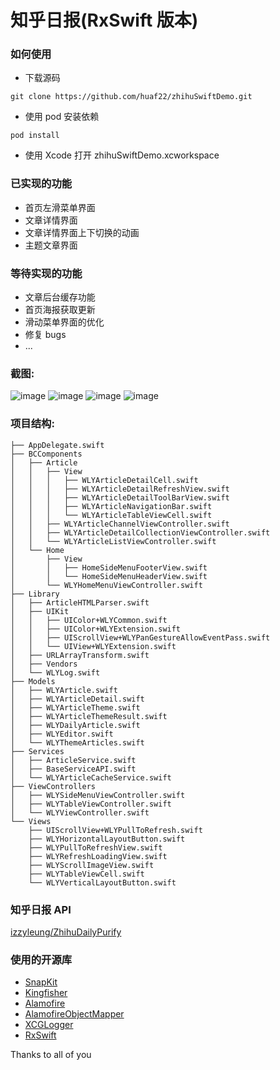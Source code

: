 # 知乎日报(RxSwift 版本)

### 如何使用
* 下载源码

```
git clone https://github.com/huaf22/zhihuSwiftDemo.git
```
* 使用 pod 安装依赖

```
pod install
```
* 使用 Xcode 打开 zhihuSwiftDemo.xcworkspace 

### 已实现的功能
* 首页左滑菜单界面
* 文章详情界面
* 文章详情界面上下切换的动画
* 主题文章界面

### 等待实现的功能
* 文章后台缓存功能
* 首页海报获取更新
* 滑动菜单界面的优化
* 修复 bugs
* ...

### 截图:

![image](Images/1.png)
![image](Images/2.png)
![image](Images/3.png)
![image](Images/4.png)

### 项目结构:
```
├── AppDelegate.swift
├── BCComponents
│   ├── Article
│   │   ├── View
│   │   │   ├── WLYArticleDetailCell.swift
│   │   │   ├── WLYArticleDetailRefreshView.swift
│   │   │   ├── WLYArticleDetailToolBarView.swift
│   │   │   ├── WLYArticleNavigationBar.swift
│   │   │   └── WLYArticleTableViewCell.swift
│   │   ├── WLYArticleChannelViewController.swift
│   │   ├── WLYArticleDetailCollectionViewController.swift
│   │   └── WLYArticleListViewController.swift
│   └── Home
│       ├── View
│       │   ├── HomeSideMenuFooterView.swift
│       │   └── HomeSideMenuHeaderView.swift
│       └── WLYHomeMenuViewController.swift
├── Library
│   ├── ArticleHTMLParser.swift
│   ├── UIKit
│   │   ├── UIColor+WLYCommon.swift
│   │   ├── UIColor+WLYExtension.swift
│   │   ├── UIScrollView+WLYPanGestureAllowEventPass.swift
│   │   └── UIView+WLYExtension.swift
│   ├── URLArrayTransform.swift
│   ├── Vendors
│   └── WLYLog.swift
├── Models
│   ├── WLYArticle.swift
│   ├── WLYArticleDetail.swift
│   ├── WLYArticleTheme.swift
│   ├── WLYArticleThemeResult.swift
│   ├── WLYDailyArticle.swift
│   ├── WLYEditor.swift
│   └── WLYThemeArticles.swift
├── Services
│   ├── ArticleService.swift
│   ├── BaseServiceAPI.swift
│   └── WLYArticleCacheService.swift
├── ViewControllers
│   ├── WLYSideMenuViewController.swift
│   ├── WLYTableViewController.swift
│   └── WLYViewController.swift
└── Views
    ├── UIScrollView+WLYPullToRefresh.swift
    ├── WLYHorizontalLayoutButton.swift
    ├── WLYPullToRefreshView.swift
    ├── WLYRefreshLoadingView.swift
    ├── WLYScrollImageView.swift
    ├── WLYTableViewCell.swift
    └── WLYVerticalLayoutButton.swift
```


### 知乎日报 API 
[izzyleung/ZhihuDailyPurify](https://github.com/izzyleung/ZhihuDailyPurify/wiki/%E7%9F%A5%E4%B9%8E%E6%97%A5%E6%8A%A5-API-%E5%88%86%E6%9E%90)

### 使用的开源库
* [SnapKit](https://github.com/SnapKit/SnapKit)
* [Kingfisher](https://github.com/onevcat/Kingfisher)
* [Alamofire](https://github.com/Alamofire/Alamofire)
* [AlamofireObjectMapper](https://github.com/tristanhimmelman/AlamofireObjectMapper)
* [XCGLogger](https://github.com/DaveWoodCom/XCGLogger)
* [RxSwift](https://github.com/ReactiveX/RxSwift)
 
Thanks to all of you